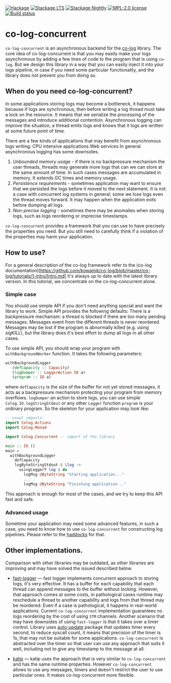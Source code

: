 [![Hackage](https://img.shields.io/hackage/v/co-log-concurrent.svg)](https://hackage.haskell.org/package/co-log-concurrent)
[![Stackage LTS](http://stackage.org/package/co-log-concurrent/badge/lts)](http://stackage.org/lts/package/co-log-concurrent)
[![Stackage Nightly](http://stackage.org/package/co-log-concurrent/badge/nightly)](http://stackage.org/nightly/package/co-log-concurrent)
[![MPL-2.0 license](https://img.shields.io/badge/license-MPL--2.0-blue.svg)](https://github.com/qnikst/co-log-concurrent/blob/master/LICENSE)
[![Build status](https://secure.travis-ci.org/qnikst/co-log-concurrent.svg)](https://travis-ci.org/qnikst/co-log-concurrent)

# co-log-concurrent

`co-log-concurrent` is an asynchronous backend for the [co-log](https://hackage.haskell.org/package/co-log) library.
The core idea of co-log-concurrent is that you may easily make your logs asynchronous by adding a few
lines of code to the program that is using `co-log`. But we design this library in a way that you can easily inject it into your logs pipeline, in case if you need some particular functionality, and the library does not prevent you from doing so.

## When do you need co-log-concurrent?

In some applications storing logs may become a bottleneck, it happens because if logs are synchronous, then before writing a log thread must take a lock on the resource. It means that we serialize the processing of the messages and introduce additional contention. Asynchronous logging can improve the situation, a thread emits logs and knows that it logs are written at some future point of time. 

There are a few kinds of applications that may benefit from asynchronous logs writing:
CPU intensive applications
Web services
In general asynchronous logging has some downsides.
  1. _Unbounded memory usage_ - if there is no backpressure mechanism the user threads, threads may generate more logs that can we can store at the same amount of time. In such cases messages are accumulated in memory. It extends GC times and memory usage.	
  2. _Persistence requirements_ - sometimes application may want to ensure that we persisted the logs before it moved to the next statement. It is not a case with concurrent log systems in general; some we lose logs even the thread moves forward. It may happen when the application exits before dumping all logs.
  3. _Non-precise logging_ - sometimes there may be anomalies when storing logs, such as logs reordering or imprecise timestamps.

`co-log-concurrent` provides a framework that you can use to have precisely the properties you need. But you still need to carefully think if a violation of the properties may harm your application.

## How to use?

For a general description of the co-log framework refer to the (co-log documentation)[https://github.com/kowainik/co-log/blob/master/co-log/tutorials/1-intro/Intro.md] it's always up to date with the latest library version. In this tutorial, we concentrate on the co-log-concurrent alone.

### Simple case

You should use simple API if you don't need anything special and want the library to work. Simple API provides the following defaults:
There is a backpressure mechanism: a thread is blocked if there are too many pending messages.
Messages event from the different threads is never reordered.
Messages may be lost if the program is abnormally killed (e.g. using sigKILL), but the library does it's best effort to dump all logs in all other cases.

To use simple API, you should wrap your program with `withBackgroundWorker` function. It takes the following parameters:

```haskell
withBackgroundLogger
   (defCapacity :: Capacity)
   (logDumper :: LoggerAction IO a)
   (program :: IO a)
```
where `defCapacity` is the size of the buffer for not yet stored messages, it acts as a backpressure mechanism protecting your program from memory overflows.
`logDumper` an action to store logs, you can use simple `Colog.IO.logStringStdout` or any other `Logger` function `program` is your ordinary program. So the skeleton for your application may look like:

```haskell
-- usual imports:
import Colog.Actions
import Colog.Monad

import Colog.Concurrent -- import of the library

main :: IO ()
main =
  withBackgroundLogger
    defCapacity
    logByteStringStdout $ \log ->
      usingLoggerT log $ do
        logMsg @ByteString "Starting application..."
        ...
        logMsg @ByteString "Finishing application..."
```

This approach is enough for most of the cases, and we try to keep this API fast and safe.

### Advanced usage

Sometime your application may need some advanced features, in such a case, you need to know how to use `co-log-concurrent` for constructing log pipelines. Please refer to the [haddocks](https://hackage.haskell.org/package/co-log-concurrent) for that. 

## Other implementations.

Comparison with other libraries may be outdated, as other libraries are improving and may
have solved the issued described below.

 * [fast-logger](https://hackage.haskell.org/package/fast-logger) — fast logger implements concurrent approach to storing logs, it's very effective. It has a buffer for each capability that each thread can append messages to the buffer without locking. However, that approach comes at some costs, in pathological cases runtime may reschedule a thread to another capability and logs from that thread may be reordered. Even if a case is pathological, it happens in real-world applications. Current `co-log-concurrent` implementation guarantees no logs reordering by the cost of using `STM` channels.
   Another scenario that may have downsides of using `fast-logger` is that it takes over a timer control.  Library uses [auto-update]() package that updates timer every second, to reduce syscall count, it means that precision of the timer is 1s, that may not be suitable for some applications. `co-log-concurrent` is abstracted over the timer so that user can use any approach that suits it well, including not to give any timestamp to the message at all.

 * [katip](https://hackage.haskell.org/package/katip) — katip uses the approach that is very similar to `co-log-concurrent` and has the same runtime properties. However `co-log-concurrent` allows to use any messages, timers and doesn't restrict the user to use particular ones. It makes co-log-concurrent more flexible.
